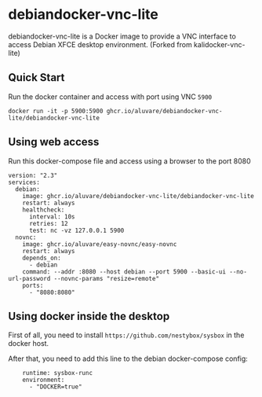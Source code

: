 # debiandocker-vnc-lite

debiandocker-vnc-lite is a Docker image to provide a VNC interface to access Debian XFCE desktop environment. (Forked from kalidocker-vnc-lite)

## Quick Start

Run the docker container and access with port using VNC `5900`

```shell
docker run -it -p 5900:5900 ghcr.io/aluvare/debiandocker-vnc-lite/debiandocker-vnc-lite
```

## Using web access

Run this docker-compose file and access using a browser to the port 8080

```
version: "2.3"
services:
  debian:
    image: ghcr.io/aluvare/debiandocker-vnc-lite/debiandocker-vnc-lite
    restart: always
    healthcheck:
      interval: 10s
      retries: 12
      test: nc -vz 127.0.0.1 5900
  novnc:
    image: ghcr.io/aluvare/easy-novnc/easy-novnc
    restart: always
    depends_on:
      - debian
    command: --addr :8080 --host debian --port 5900 --basic-ui --no-url-password --novnc-params "resize=remote"
    ports:
      - "8080:8080"
```

## Using docker inside the desktop

First of all, you need to install `https://github.com/nestybox/sysbox` in the docker host.
 
After that, you need to add this line to the debian docker-compose config:

```
    runtime: sysbox-runc
    environment:
      - "DOCKER=true"
```
